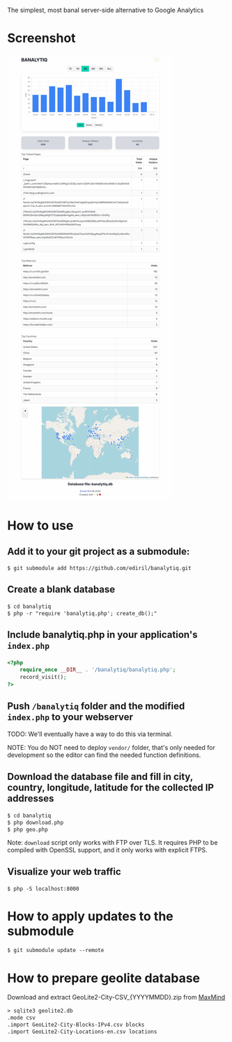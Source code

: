 The simplest, most banal server-side alternative to Google Analytics

# Screenshot
![Screenshot](screenshot.jpg)

# How to use
## Add it to your git project as a submodule:
```
$ git submodule add https://github.com/ediril/banalytiq.git
```

## Create a blank database
```
$ cd banalytiq
$ php -r "require 'banalytiq.php'; create_db();"
```

## Include banalytiq.php in your application's `index.php`
```php
<?php
    require_once __DIR__ . '/banalytiq/banalytiq.php';
    record_visit();
?>
```

## Push `/banalytiq` folder and the modified `index.php` to your webserver
TODO: We'll eventually have a way to do this via terminal.

NOTE: You do NOT need to deploy `vendor/` folder, that's only needed for development so the editor
can find the needed function definitions.

## Download the database file and fill in city, country, longitude, latitude for the collected IP addresses 
```
$ cd banalytiq
$ php download.php
$ php geo.php
```

Note: `download` script only works with FTP over TLS. It requires PHP to be compiled with OpenSSL support, and it only works with explicit FTPS.

## Visualize your web traffic
```
$ php -S localhost:8000
```

# How to apply updates to the submodule
```
$ git submodule update --remote
```

# How to prepare geolite database
Download and extract GeoLite2-City-CSV_{YYYYMMDD}.zip from [MaxMind](https://dev.maxmind.com)
```
> sqlite3 geolite2.db
.mode csv
.import GeoLite2-City-Blocks-IPv4.csv blocks
.import GeoLite2-City-Locations-en.csv locations
```
